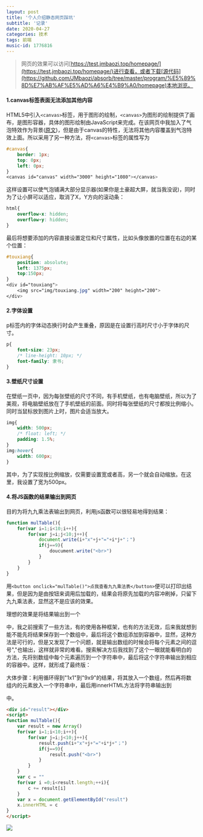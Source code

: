 ```yaml
---
layout: post
title: '个人介绍静态网页踩坑'
subtitle: '记录'
date: 2020-04-27
categories: 技术
tags: 前端
music-id: 1776816
---
```


> 网页的效果可以访问[https://test.jmbaozi.top/homepage/](https://test.jmbaozi.top/homepage/)进行查看，或者下载[源代码](https://github.com/JMbaozi/absorb/tree/master/program/%E5%89%8D%E7%AB%AF%E5%AD%A6%E4%B9%A0/homepage)本地浏览。

#### 1.canvas标签表面无法添加其他内容

HTML5中引入```<canvas>```标签，用于图形的绘制，```<canvas>```为图形的绘制提供了画布，是图形容器，具体的图形绘制由JavaScript来完成。在该网页中我加入了气泡特效作为背景([原文](https://blog.touchczy.top/#/HTML/Canvas%E5%9F%BA%E7%A1%80))，但是由于canvas的特性，无法将其他内容覆盖到气泡特效上面。所以采用了另一种方法，将```<canvas>```标签的属性写为
```css
#canvas{
    border: 1px;
    top: 0px;
    left: 0px;
}
<canvas id="canvas" width="3000" height="1080"></canvas>
```
这样设置可以使气泡铺满大部分显示器(如果你是土豪超大屏，就当我没说)，同时为了让小屏可以适应，取消了X，Y方向的滚动条：
```css
html{
	overflow-x: hidden;
	overflow-y: hidden;
}
```
最后将想要添加的内容直接设置定位和尺寸属性，比如头像放置的位置在右边的某个位置：
```css
#touxiang{
    position: absolute; 
    left: 1375px;
    top:150px;
}
<div id="touxiang">
	<img src="img/touxiang.jpg" width="200" height="200">
</div>
```

#### 2.字体设置

p标签内的字体动态换行时会产生重叠，原因是在设置行高时尺寸小于字体的尺寸。
```css
p{
    font-size: 23px;
    /* line-height: 10px; */
    font-family: 隶书;
}
```

#### 3.壁纸尺寸设置

在壁纸一页中，因为每张壁纸的尺寸不同，有手机壁纸，也有电脑壁纸，所以为了美观，将电脑壁纸放在了手机壁纸的前面。同时将每张壁纸的尺寸都按比例缩小。同时当鼠标放到图片上时，图片会适当放大。
```css
img{
	width: 500px;
	/* float: left; */
	padding: 1.5%;
}
img:hover{
	width: 600px;
}
```
其中，为了实现按比例缩放，仅需要设置宽或者高，另一个就会自动缩放。在这里，我设置了宽为500px。

#### 4.将JS函数的结果输出到网页

目的为将九九乘法表输出到网页，利用js函数可以很轻易地得到结果：
```javascript
function mulTable(){
	for(var i=1;i<10;i++){
		for(var j=i;j<10;j++){
			document.write(i+"x"+j+"="+i*j+"；")
			if(j==9){
				doucument.write("<br>")
			}
		}
	}
}
```
用```<button onclick="mulTable()">点我查看九九乘法表</button>```便可以打印出结果，但是因为是由按钮来调用后加载的，结果会将原先加载的内容冲刷掉，只留下九九乘法表，显然这不是应该的效果。

理想的效果是将结果输出到一个<div>中，我之前搜索了一些方法，有的使用各种框架，也有的方法无效，后来我就想到能不能先将结果保存到一个数组中，最后将这个数组添加到容器中，显然，这种方法是可行的，但是又发现了一个问题，就是输出数组的时候会将每个元素之间的逗号","也输出，这样就非常的难看。搜索解决方后我找到了这个一眼就能看明白的方法，先将别数组中每个元素遍历到一个字符串中，最后将这个字符串输出到相应的容器中。这样，就形成了最终版：

大体步骤：利用循环得到"1x1"到"9x9"的结果，将其放入一个数组，然后再将数组内的元素放入一个字符串中，最后用innerHTML方法将字符串输出到<div>中。
```html
<div id="result"></div>
<script>
function mulTable(){
	var result = new Array()
	for(var i=1;i<10;i++){
		for(var j=i;j<10;j++){
			result.push(i+"x"+j+"="+i*j+"；")
			if(j==9){
				result.push("<br>")
			}
		}
	}
	var c = ""
	for(var i =0;i<result.length;++i){
		c += result[i]
	}
	var x = document.getElementById("result")
	x.innerHTML = c
}
</script>
```

![](https://lz.sinaimg.cn/orj1080/ebeef3aaly3ge8dmqdn3jj20pa0fz3zt.jpg)